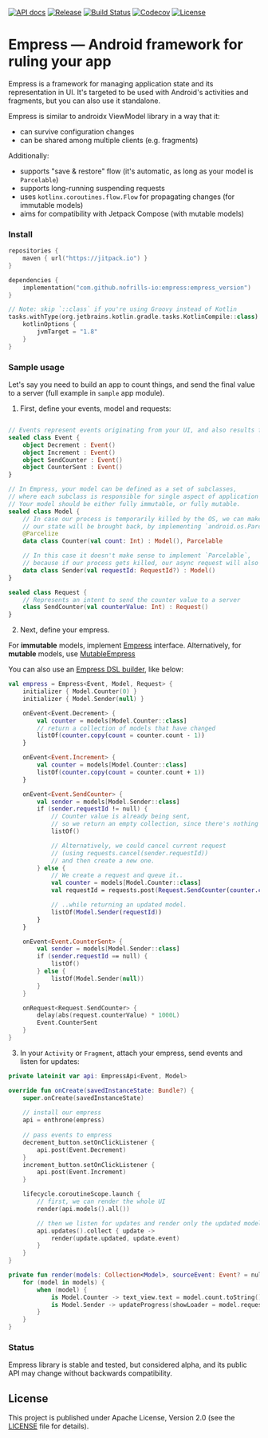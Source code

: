[![API docs](https://img.shields.io/badge/API-docs-%2346C800.svg)](https://nofrills.io/empress/dokka/empress/index.html)
[![Release](https://jitpack.io/v/nofrills-io/empress.svg)](https://jitpack.io/#nofrills-io/empress)
[![Build Status](https://travis-ci.com/nofrills-io/empress.svg?branch=master)](https://travis-ci.com/nofrills-io/empress)
[![Codecov](https://img.shields.io/codecov/c/github/nofrills-io/empress)](https://codecov.io/gh/nofrills-io/empress)
[![License](https://img.shields.io/badge/license-Apache%202.0-blue.svg)](https://github.com/nofrills-io/empress/blob/master/LICENSE)

# Empress — Android framework for ruling your app

Empress is a framework for managing application state and its representation in UI.
It's targeted to be used with Android's activities and fragments, but you can also use it standalone.

Empress is similar to androidx ViewModel library in a way that it:
- can survive configuration changes
- can be shared among multiple clients (e.g. fragments)

Additionally:
- supports "save & restore" flow (it's automatic, as long as your model is `Parcelable`)
- supports long-running suspending requests
- uses `kotlinx.coroutines.flow.Flow` for propagating changes (for immutable models)
- aims for compatibility with Jetpack Compose (with mutable models)

### Install

```kotlin
repositories {
    maven { url("https://jitpack.io") }
}

dependencies {
    implementation("com.github.nofrills-io:empress:empress_version")
}

// Note: skip `::class` if you're using Groovy instead of Kotlin
tasks.withType(org.jetbrains.kotlin.gradle.tasks.KotlinCompile::class).configureEach {
    kotlinOptions {
        jvmTarget = "1.8"
    }
}
```

### Sample usage

Let's say you need to build an app to count things, and send the final value to a server
(full example in `sample` app module).

1. First, define your events, model and requests:

```kotlin

// Events represent events originating from your UI, and also results from performing Requests
sealed class Event {
    object Decrement : Event()
    object Increment : Event()
    object SendCounter : Event()
    object CounterSent : Event()
}

// In Empress, your model can be defined as a set of subclasses,
// where each subclass is responsible for single aspect of application state.
// Your model should be either fully immutable, or fully mutable.
sealed class Model {
    // In case our process is temporarily killed by the OS, we can make sure
    // our state will be brought back, by implementing `android.os.Parcelable`
    @Parcelize
    data class Counter(val count: Int) : Model(), Parcelable

    // In this case it doesn't make sense to implement `Parcelable`,
    // because if our process gets killed, our async request will also die
    data class Sender(val requestId: RequestId?) : Model()
}

sealed class Request {
    // Represents an intent to send the counter value to a server
    class SendCounter(val counterValue: Int) : Request()
}
```

2. Next, define your empress.

For __immutable__ models, implement [Empress](dokka/empress/io.nofrills.empress/-empress/index.html)
interface. Alternatively, for __mutable__ models, use [MutableEmpress](dokka/empress/io.nofrills.empress/-mutable-empress/index.html)

You can also use an [Empress DSL builder](dokka/empress/io.nofrills.empress.builder/index.html), like below:

```kotlin
val empress = Empress<Event, Model, Request> {
    initializer { Model.Counter(0) }
    initializer { Model.Sender(null) }

    onEvent<Event.Decrement> {
        val counter = models[Model.Counter::class]
        // return a collection of models that have changed
        listOf(counter.copy(count = counter.count - 1))
    }

    onEvent<Event.Increment> {
        val counter = models[Model.Counter::class]
        listOf(counter.copy(count = counter.count + 1))
    }

    onEvent<Event.SendCounter> {
        val sender = models[Model.Sender::class]
        if (sender.requestId != null) {
            // Counter value is already being sent,
            // so we return an empty collection, since there's nothing to be done.
            listOf()

            // Alternatively, we could cancel current request 
            // (using requests.cancel(sender.requestId)) 
            // and then create a new one.
        } else {
            // We create a request and queue it..
            val counter = models[Model.Counter::class]
            val requestId = requests.post(Request.SendCounter(counter.count))

            // ..while returning an updated model.
            listOf(Model.Sender(requestId))
        }
    }

    onEvent<Event.CounterSent> {
        val sender = models[Model.Sender::class]
        if (sender.requestId == null) {
            listOf()
        } else {
            listOf(Model.Sender(null))
        }
    }

    onRequest<Request.SendCounter> {
        delay(abs(request.counterValue) * 1000L)
        Event.CounterSent
    }
}
```

3. In your `Activity` or `Fragment`, attach your empress, send events and listen for updates:

```kotlin
private lateinit var api: EmpressApi<Event, Model>

override fun onCreate(savedInstanceState: Bundle?) {
    super.onCreate(savedInstanceState)
    
    // install our empress
    api = enthrone(empress)
    
    // pass events to empress
    decrement_button.setOnClickListener {
        api.post(Event.Decrement)
    }
    increment_button.setOnClickListener {
        api.post(Event.Increment)
    }

    lifecycle.coroutineScope.launch {
        // first, we can render the whole UI
        render(api.models().all())

        // then we listen for updates and render only the updated models
        api.updates().collect { update ->
            render(update.updated, update.event)
        }
    }
}

private fun render(models: Collection<Model>, sourceEvent: Event? = null) {
    for (model in models) {
        when (model) {
            is Model.Counter -> text_view.text = model.count.toString()
            is Model.Sender -> updateProgress(showLoader = model.requestId != null)
        }
    }
}
```

### Status

Empress library is stable and tested, but considered alpha,
and its public API may change without backwards compatibility.

## License

This project is published under Apache License, Version 2.0 (see the [LICENSE](https://github.com/nofrills-io/empress/blob/master/LICENSE) file for details).
